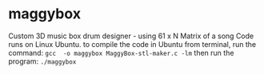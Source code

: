 # maggybox
Custom 3D music box drum designer - using 61 x N Matrix of a song
Code runs on Linux Ubuntu.
to compile the code in Ubuntu from terminal, run the command:
```gcc  -o maggybox MaggyBox-stl-maker.c -lm```
then run the program:
```./maggybox```
